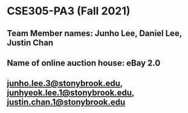 # CSE305-PA3 (Fall 2021)
## Team Member names: Junho Lee, Daniel Lee, Justin Chan 
## Name of online auction house: eBay 2.0
## junho.lee.3@stonybrook.edu, junhyeok.lee.1@stonybrook.edu, justin.chan.1@stonybrook.edu
